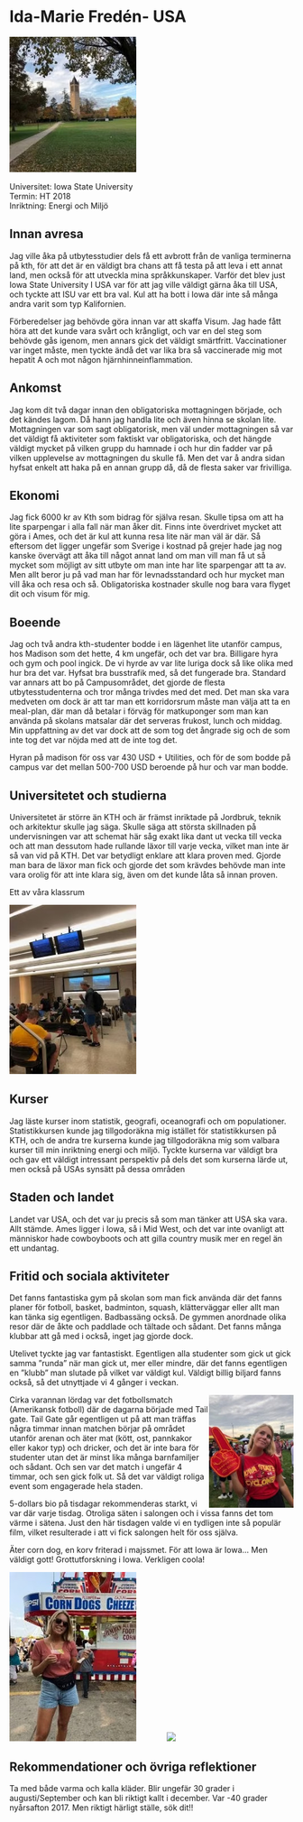 # Ida-Marie Fredén- USA

<img src="../../media/reseberattelser/ida-marie-freden-iowa.jpg" class="rese-top">

Universitet: Iowa State University  
Termin: HT 2018  
Inriktning: Energi och Miljö

## Innan avresa

Jag ville åka på utbytesstudier dels få ett avbrott från de vanliga terminerna på kth, för att det är en väldigt bra chans att få testa på att leva i ett annat land, men också för att utveckla mina språkkunskaper. Varför det blev just Iowa State University I USA var för att jag ville väldigt gärna åka till USA, och tyckte att ISU var ett bra val. Kul att ha bott i Iowa där inte så många andra varit som typ Kalifornien.

Förberedelser jag behövde göra innan var att skaffa Visum. Jag hade fått höra att det kunde vara svårt och krångligt, och var en del steg som behövde gås igenom, men annars gick det väldigt smärtfritt. Vaccinationer var inget måste, men tyckte ändå det var lika bra så vaccinerade mig mot hepatit A och mot någon hjärnhinneinflammation.

## Ankomst

Jag kom dit två dagar innan den obligatoriska mottagningen började, och det kändes lagom. Då hann jag handla lite och även hinna se skolan lite. Mottagningen var som sagt obligatorisk, men väl under mottagningen så var det väldigt få aktiviteter som faktiskt var obligatoriska, och det hängde väldigt mycket på vilken grupp du hamnade i och hur din fadder var på vilken upplevelse av mottagningen du skulle få. Men det var å andra sidan hyfsat enkelt att haka på en annan grupp då, då de flesta saker var frivilliga.

## Ekonomi

Jag fick 6000 kr av Kth som bidrag för själva resan. Skulle tipsa om att ha lite sparpengar i alla fall när man åker dit. Finns inte överdrivet mycket att göra i Ames, och det är kul att kunna resa lite när man väl är där. Så eftersom det ligger ungefär som Sverige i kostnad på grejer hade jag nog kanske övervägt att åka till något annat land om man vill man få ut så mycket som möjligt av sitt utbyte om man inte har lite sparpengar att ta av. Men allt beror ju på vad man har för levnadsstandard och hur mycket man vill åka och resa och så. Obligatoriska kostnader skulle nog bara vara flyget dit och visum för mig.

## Boeende

Jag och två andra kth-studenter bodde i en lägenhet lite utanför campus, hos Madison som det hette, 4 km ungefär, och det var bra. Billigare hyra och gym och pool ingick. De vi hyrde av var lite luriga dock så like olika med hur bra det var. Hyfsat bra busstrafik med, så det fungerade bra. Standard var annars att bo på Campusområdet, det gjorde de flesta utbytesstudenterna och tror många trivdes med det med. Det man ska vara medveten om dock är att tar man ett korridorsrum måste man välja att ta en meal-plan, där man då betalar i förväg för matkuponger som man kan använda på skolans matsalar där det serveras frukost, lunch och middag. Min uppfattning av det var dock att de som tog det ångrade sig och de som inte tog det var nöjda med att de inte tog det.

Hyran på madison för oss var 430 USD + Utilities, och för de som bodde på campus var det mellan 500-700 USD beroende på hur och var man bodde.

## Universitetet och studierna

Universitetet är större än KTH och är främst inriktade på Jordbruk, teknik och arkitektur skulle jag säga. Skulle säga att största skillnaden på undervisningen var att schemat här såg exakt lika dant ut vecka till vecka och att man dessutom hade rullande läxor till varje vecka, vilket man inte är så van vid på KTH. Det var betydligt enklare att klara proven med. Gjorde man bara de läxor man fick och gjorde det som krävdes behövde man inte vara orolig för att inte klara sig, även om det kunde låta så innan proven.

Ett av våra klassrum

<img src="../../media/reseberattelser/ida-marie-freden-klassrum.jpg" style="">

## Kurser

Jag läste kurser inom statistik, geografi, oceanografi och om populationer. Statistikkursen kunde jag tillgodoräkna mig istället för statistikkursen på KTH, och de andra tre kurserna kunde jag tillgodoräkna mig som valbara kurser till min inriktning energi och miljö. Tyckte kurserna var väldigt bra och gav ett väldigt intressant perspektiv på dels det som kurserna lärde ut, men också på USAs synsätt på dessa områden

## Staden och landet

Landet var USA, och det var ju precis så som man tänker att USA ska vara. Allt stämde. Ames ligger i Iowa, så i Mid West, och det var inte ovanligt att människor hade cowboyboots och att gilla country musik mer en regel än ett undantag.

## Fritid och sociala aktiviteter

Det fanns fantastiska gym på skolan som man fick använda där det fanns planer för fotboll, basket, badminton, squash, klätterväggar eller allt man kan tänka sig egentligen. Badbassäng också. De gymmen anordnade olika resor där de åkte och paddlade och tältade och sådant. Det fanns många klubbar att gå med i också, inget jag gjorde dock.

Utelivet tyckte jag var fantastiskt. Egentligen alla studenter som gick ut gick samma ”runda” när man gick ut, mer eller mindre, där det fanns egentligen en ”klubb” man slutade på vilket var väldigt kul. Väldigt billig biljard fanns också, så det utnyttjade vi 4 gånger i veckan.

<div style="">
<img src="../../media/reseberattelser/ida-marie-freden-fotboll.jpg" style="width:150px; height: 200px; float:right;">
<p style="min-width: 300px;overflow-wrap: break-word;">
Cirka varannan lördag var det fotbollsmatch (Amerikansk fotboll) där de dagarna började med Tail gate. Tail Gate går egentligen ut på att man träffas några timmar innan matchen börjar på området utanför arenan och äter mat (kött, ost, pannkakor eller kakor typ) och dricker, och det är inte bara för studenter utan det är minst lika många barnfamiljer och sådant. Och sen var det match i ungefär 4 timmar, och sen gick folk ut. Så det var väldigt roliga event som engagerade hela staden.
</p>

</div>

5-dollars bio på tisdagar rekommenderas starkt, vi var där varje tisdag. Otroliga säten i salongen och i vissa fanns det tom värme i sätena. Just den här tisdagen valde vi en tydligen inte så populär film, vilket resulterade i att vi fick salongen helt för oss själva.

Äter corn dog, en korv friterad i majssmet. För att Iowa är Iowa... Men väldigt gott!
Grottutforskning i Iowa. Verkligen coola!

<img src="../../media/reseberattelser/ida-marie-freden-corndogs.jpg" style="margin-right: 10%;">
<img src="../../media/reseberattelser/ida-marie-freden-gråtta.jpg" style="">

## Rekommendationer och övriga reflektioner

Ta med både varma och kalla kläder. Blir ungefär 30 grader i augusti/September och kan bli riktigt kallt i december. Var -40 grader nyårsafton 2017. Men riktigt härligt ställe, sök dit!!
